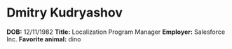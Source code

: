 # Dmitry Kudryashov

**DOB:** 12/11/1982
**Title:** Localization Program Manager
**Employer:** Salesforce Inc.
**Favorite animal:** dino